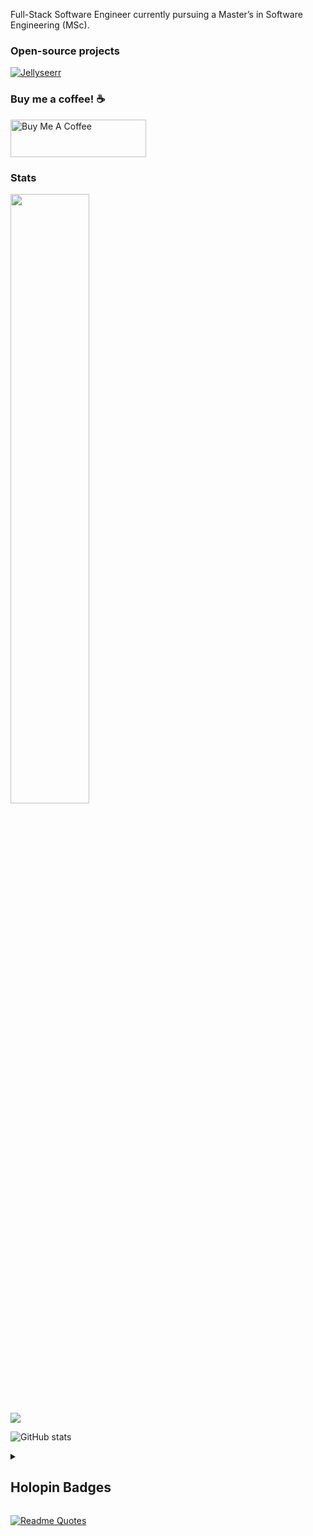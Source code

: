 Full-Stack Software Engineer currently pursuing a Master’s in Software Engineering (MSc).


### Open-source projects
 [![Jellyseerr](https://github-readme-stats.vercel.app/api/pin/?username=Fallenbagel&repo=jellyseerr)](https://github.com/Fallenbagel/jellyseerr)


### Buy me a coffee! ☕
<a href="https://www.buymeacoffee.com/fallen.bagel" target="_blank"><img src="https://cdn.buymeacoffee.com/buttons/v2/default-yellow.png" alt="Buy Me A Coffee" height="60px" width="217px" ></a>


### Stats
<p>
  <img height="50%" width="auto" src ="https://github-readme-stats-five-khaki-85.vercel.app/api/top-langs?username=fallenbagel&include_private=true&org_name=seerr-team&org_repos=seerr,dns-caching&layout=compact&hide_border=true&theme=darcula&bg_color=00000000"><br/>
  <img src ="https://github-readme-streak-stats.herokuapp.com?user=fallenbagel&theme=darcula&hide_border=true&background=FFFFFF00">
  <br>
</p>

![GitHub stats](https://github-readme-stats-five-khaki-85.vercel.app/api?username=fallenbagel&include_private=true&org_name=seerr-team&org_repos=seerr,dns-caching&show_icons=true&theme=material-palenight)

<details> 
  <summary><h2>Holopin Badges</h2></summary>

  [![An image of @fallenbagel's Holopin badges, which is a link to view their full Holopin profile](https://holopin.me/fallenbagel)](https://holopin.io/@fallenbagel)
</details>

[![Readme Quotes](https://quotes-github-readme.vercel.app/api?theme=dracula&quote=TypeError%3A%20sleep%20is%20not%20a%20function)](https://github.com/piyushsuthar/github-readme-quotes)
